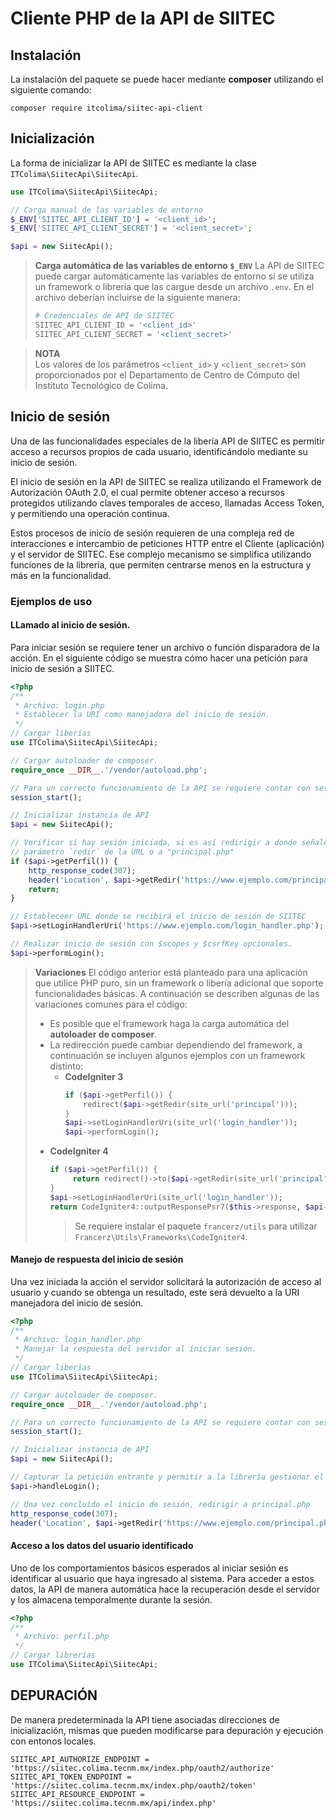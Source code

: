 Cliente PHP de la API de SIITEC
=======================================

Instalación
---------------------------------------

La instalación del paquete se puede hacer mediante **composer** utilizando el
siguiente comando:

```
composer require itcolima/siitec-api-client
```

Inicialización
---------------------------------------

La forma de inicializar la API de SIITEC es mediante la clase
`ITColima\SiitecApi\SiitecApi`.

```php
use ITColima\SiitecApi\SiitecApi;

// Carga manual de las variables de entorno
$_ENV['SIITEC_API_CLIENT_ID'] = '<client_id>';
$_ENV['SIITEC_API_CLIENT_SECRET'] = '<client_secret>';

$api = new SiitecApi();
```

> **Carga automática de las variables de entorno `$_ENV`**
> La API de SIITEC puede cargar automáticamente las variables de entorno si
> se utiliza un framework o librería que las cargue desde un archivo `.env`.
> En el archivo deberían incluirse de la siguiente manera:
> ```bash
> # Credenciales de API de SIITEC
> SIITEC_API_CLIENT_ID = '<client_id>'
> SIITEC_API_CLIENT_SECRET = '<client_secret>'
> ```

> **NOTA**  
> Los valores de los parámetros `<client_id>` y `<client_secret>` son proporcionados
> por el Departamento de Centro de Cómputo del Instituto Tecnológico de Colima.

Inicio de sesión
---------------------------------------

Una de las funcionalidades especiales de la libería API de SIITEC es permitir
acceso a recursos propios de cada usuario, identificándolo mediante su inicio
de sesión.

El inicio de sesión en la API de SIITEC se realiza utilizando el Framework
de Autorización OAuth 2.0, el cual permite obtener acceso a recursos protegidos
utilizando claves temporales de acceso, llamadas Access Token, y permitiendo una
operación continua.

Estos procesos de inicio de sesión requieren de una compleja red de interacciones
e intercambio de peticiones HTTP entre el Cliente (aplicación) y el
servidor de SIITEC. Ese complejo mecanismo se simplifica utilizando funciones
de la librería, que permiten centrarse menos en la estructura y más en la
funcionalidad.

### Ejemplos de uso

#### LLamado al inicio de sesión.

Para iniciar sesión se requiere tener un archivo o función disparadora de la
acción. En el siguiente código se muestra cómo hacer una petición para inicio
de sesión a SIITEC.

```php
<?php
/**
 * Archivo: login.php
 * Establecer la URI como manejadora del inicio de sesión.
 */
// Cargar liberías
use ITColima\SiitecApi\SiitecApi;

// Cargar autoloader de composer.
require_once __DIR__.'/vendor/autoload.php';

// Para un correcto funcionamiento de la API se requiere contar con sesiones.
session_start();

// Inicializar instancia de API
$api = new SiitecApi();

// Verificar si hay sesión iniciada, si es así redirigir a donde señale el
// parámetro `redir` de la URL o a "principal.php"
if ($api->getPerfil()) {
    http_response_code(307);
    header('Location', $api->getRedir('https://www.ejemplo.com/principal.php'));
    return;
}

// Estableceer URL donde se recibirá el inicio de sesión de SIITEC
$api->setLoginHandlerUri('https://www.ejemplo.com/login_handler.php');

// Realizar inicio de sesión con $scopes y $csrfKey opcionales.
$api->performLogin();
```

> **Variaciones**
> El código anterior está planteado para una aplicación que utilice PHP puro,
> sin un framework o libería adicional que soporte funcionalidades básicas.
> A continuación se describen algunas de las variaciones comunes para el código:
> * Es posible que el framework haga la carga automática del
>   **autoloader de composer**.
> * La redirección puede cambiar dependiendo del framework, a continuación se
>   incluyen algunos ejemplos con un framework distinto:
>   * **CodeIgniter 3**
>     ```php
>     if ($api->getPerfil()) {
>         redirect($api->getRedir(site_url('principal')));
>     }
>     $api->setLoginHandlerUri(site_url('login_handler'));
>     $api->performLogin();
>     ```
>  * **CodeIgniter 4**
>    ```php
>    if ($api->getPerfil()) {
>         return redirect()->to($api->getRedir(site_url('principal')));
>    }
>    $api->setLoginHandlerUri(site_url('login_handler'));
>    return CodeIgniter4::outputResponsePsr7($this->response, $api->getLoginRequest());
>    ```
>    > Se requiere instalar el paquete `francerz/utils` para utilizar
>    > `Francerz\Utils\Frameworks\CodeIgniter4`.

#### Manejo de respuesta del inicio de sesión

Una vez iniciada la acción el servidor solicitará la autorización de acceso al
usuario y cuando se obtenga un resultado, este será devuelto a la URI manejadora
del inicio de sesión.

```php
<?php
/**
 * Archivo: login_handler.php
 * Manejar la respuesta del servidor al iniciar sesión.
 */
// Cargar liberías
use ITColima\SiitecApi\SiitecApi;

// Cargar autoloader de composer.
require_once __DIR__.'/vendor/autoload.php';

// Para un correcto funcionamiento de la API se requiere contar con sesiones.
session_start();

// Inicializar instancia de API
$api = new SiitecApi();

// Capturar la petición entrante y permitir a la librería gestionar el proceso.
$api->handleLogin();

// Una vez concluído el inicio de sesión, redirigir a principal.php
http_response_code(307);
header('Location', $api->getRedir('https://www.ejemplo.com/principal.php'));
```

#### Acceso a los datos del usuario identificado

Uno de los comportamientos básicos esperados al iniciar sesión es identificar
al usuario que haya ingresado al sistema. Para acceder a estos datos, la
API de manera automática hace la recuperación desde el servidor y los almacena
temporalmente durante la sesión.

```php
<?php
/**
 * Archivo: perfil.php
 */
// Cargar librerías
use ITColima\SiitecApi\SiitecApi;


```

DEPURACIÓN
----------

De manera predeterminada la API tiene asociadas direcciones de inicialización,
mismas que pueden modificarse para depuración y ejecución con entonos locales.

```env
SIITEC_API_AUTHORIZE_ENDPOINT = 'https://siitec.colima.tecnm.mx/index.php/oauth2/authorize'
SIITEC_API_TOKEN_ENDPOINT = 'https://siitec.colima.tecnm.mx/index.php/oauth2/token'
SIITEC_API_RESOURCE_ENDPOINT = 'https://siitec.colima.tecnm.mx/api/index.php'
```